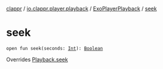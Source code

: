 [clappr](../../index.md) / [io.clappr.player.playback](../index.md) / [ExoPlayerPlayback](index.md) / [seek](./seek.md)

# seek

`open fun seek(seconds: `[`Int`](https://kotlinlang.org/api/latest/jvm/stdlib/kotlin/-int/index.html)`): `[`Boolean`](https://kotlinlang.org/api/latest/jvm/stdlib/kotlin/-boolean/index.html)

Overrides [Playback.seek](../../io.clappr.player.components/-playback/seek.md)

